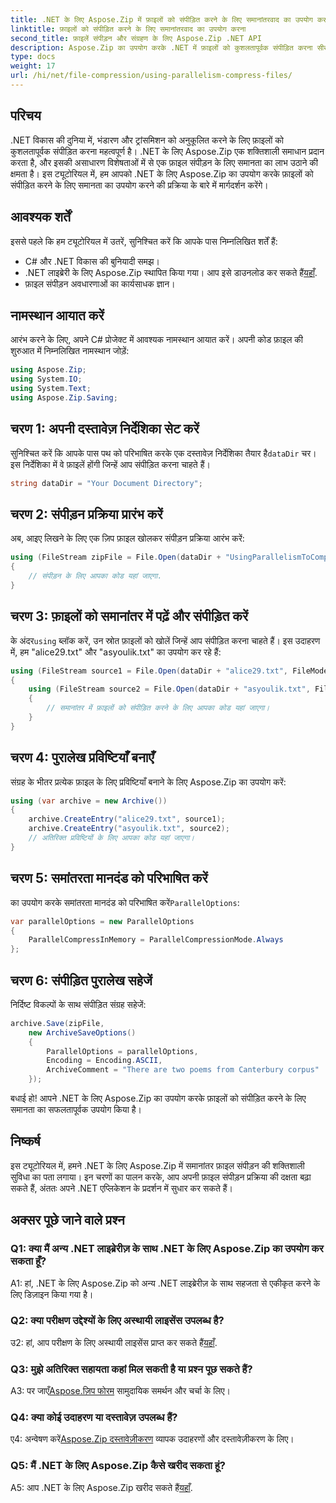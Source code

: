 ```yaml
---
title: .NET के लिए Aspose.Zip में फ़ाइलों को संपीड़ित करने के लिए समानांतरवाद का उपयोग करना
linktitle: फ़ाइलों को संपीड़ित करने के लिए समानांतरवाद का उपयोग करना
second_title: फ़ाइलें संपीड़न और संग्रहण के लिए Aspose.Zip .NET API
description: Aspose.Zip का उपयोग करके .NET में फ़ाइलों को कुशलतापूर्वक संपीड़ित करना सीखें। हमारे चरण-दर-चरण ट्यूटोरियल के साथ समानता की शक्ति का उपयोग करें।
type: docs
weight: 17
url: /hi/net/file-compression/using-parallelism-compress-files/
---
```

## परिचय

.NET विकास की दुनिया में, भंडारण और ट्रांसमिशन को अनुकूलित करने के लिए फ़ाइलों को कुशलतापूर्वक संपीड़ित करना महत्वपूर्ण है। .NET के लिए Aspose.Zip एक शक्तिशाली समाधान प्रदान करता है, और इसकी असाधारण विशेषताओं में से एक फ़ाइल संपीड़न के लिए समानता का लाभ उठाने की क्षमता है। इस ट्यूटोरियल में, हम आपको .NET के लिए Aspose.Zip का उपयोग करके फ़ाइलों को संपीड़ित करने के लिए समानता का उपयोग करने की प्रक्रिया के बारे में मार्गदर्शन करेंगे।

## आवश्यक शर्तें

इससे पहले कि हम ट्यूटोरियल में उतरें, सुनिश्चित करें कि आपके पास निम्नलिखित शर्तें हैं:

- C# और .NET विकास की बुनियादी समझ।
-  .NET लाइब्रेरी के लिए Aspose.Zip स्थापित किया गया। आप इसे डाउनलोड कर सकते हैं[यहाँ](https://releases.aspose.com/zip/net/).
- फ़ाइल संपीड़न अवधारणाओं का कार्यसाधक ज्ञान।

## नामस्थान आयात करें

आरंभ करने के लिए, अपने C# प्रोजेक्ट में आवश्यक नामस्थान आयात करें। अपनी कोड फ़ाइल की शुरुआत में निम्नलिखित नामस्थान जोड़ें:

```csharp
using Aspose.Zip;
using System.IO;
using System.Text;
using Aspose.Zip.Saving;
```

## चरण 1: अपनी दस्तावेज़ निर्देशिका सेट करें

 सुनिश्चित करें कि आपके पास पथ को परिभाषित करके एक दस्तावेज़ निर्देशिका तैयार है`dataDir` चर। इस निर्देशिका में वे फ़ाइलें होंगी जिन्हें आप संपीड़ित करना चाहते हैं।

```csharp
string dataDir = "Your Document Directory";
```

## चरण 2: संपीड़न प्रक्रिया प्रारंभ करें

अब, आइए लिखने के लिए एक ज़िप फ़ाइल खोलकर संपीड़न प्रक्रिया आरंभ करें:

```csharp
using (FileStream zipFile = File.Open(dataDir + "UsingParallelismToCompressFiles_out.zip", FileMode.Create))
{
    // संपीड़न के लिए आपका कोड यहां जाएगा.
}
```

## चरण 3: फ़ाइलों को समानांतर में पढ़ें और संपीड़ित करें

 के अंदर`using` ब्लॉक करें, उन स्रोत फ़ाइलों को खोलें जिन्हें आप संपीड़ित करना चाहते हैं। इस उदाहरण में, हम "alice29.txt" और "asyoulik.txt" का उपयोग कर रहे हैं:

```csharp
using (FileStream source1 = File.Open(dataDir + "alice29.txt", FileMode.Open, FileAccess.Read))
{
    using (FileStream source2 = File.Open(dataDir + "asyoulik.txt", FileMode.Open, FileAccess.Read))
    {
        // समानांतर में फ़ाइलों को संपीड़ित करने के लिए आपका कोड यहां जाएगा।
    }
}
```

## चरण 4: पुरालेख प्रविष्टियाँ बनाएँ

संग्रह के भीतर प्रत्येक फ़ाइल के लिए प्रविष्टियाँ बनाने के लिए Aspose.Zip का उपयोग करें:

```csharp
using (var archive = new Archive())
{
    archive.CreateEntry("alice29.txt", source1);
    archive.CreateEntry("asyoulik.txt", source2);
    // अतिरिक्त प्रविष्टियों के लिए आपका कोड यहां जाएगा।
}
```

## चरण 5: समांतरता मानदंड को परिभाषित करें

 का उपयोग करके समांतरता मानदंड को परिभाषित करें`ParallelOptions`:

```csharp
var parallelOptions = new ParallelOptions
{
    ParallelCompressInMemory = ParallelCompressionMode.Always
};
```

## चरण 6: संपीड़ित पुरालेख सहेजें

निर्दिष्ट विकल्पों के साथ संपीड़ित संग्रह सहेजें:

```csharp
archive.Save(zipFile,
    new ArchiveSaveOptions()
    {
        ParallelOptions = parallelOptions,
        Encoding = Encoding.ASCII,
        ArchiveComment = "There are two poems from Canterbury corpus"
    });
```

बधाई हो! आपने .NET के लिए Aspose.Zip का उपयोग करके फ़ाइलों को संपीड़ित करने के लिए समानता का सफलतापूर्वक उपयोग किया है।

## निष्कर्ष

इस ट्यूटोरियल में, हमने .NET के लिए Aspose.Zip में समानांतर फ़ाइल संपीड़न की शक्तिशाली सुविधा का पता लगाया। इन चरणों का पालन करके, आप अपनी फ़ाइल संपीड़न प्रक्रिया की दक्षता बढ़ा सकते हैं, अंततः अपने .NET एप्लिकेशन के प्रदर्शन में सुधार कर सकते हैं।

## अक्सर पूछे जाने वाले प्रश्न

### Q1: क्या मैं अन्य .NET लाइब्रेरीज़ के साथ .NET के लिए Aspose.Zip का उपयोग कर सकता हूँ?

A1: हां, .NET के लिए Aspose.Zip को अन्य .NET लाइब्रेरीज़ के साथ सहजता से एकीकृत करने के लिए डिज़ाइन किया गया है।

### Q2: क्या परीक्षण उद्देश्यों के लिए अस्थायी लाइसेंस उपलब्ध है?

 उ2: हां, आप परीक्षण के लिए अस्थायी लाइसेंस प्राप्त कर सकते हैं[यहाँ](https://purchase.aspose.com/temporary-license/).

### Q3: मुझे अतिरिक्त सहायता कहां मिल सकती है या प्रश्न पूछ सकते हैं?

 A3: पर जाएँ[Aspose.ज़िप फोरम](https://forum.aspose.com/c/zip/37) सामुदायिक समर्थन और चर्चा के लिए।

### Q4: क्या कोई उदाहरण या दस्तावेज़ उपलब्ध हैं?

 ए4: अन्वेषण करें[Aspose.Zip दस्तावेज़ीकरण](https://reference.aspose.com/zip/net/) व्यापक उदाहरणों और दस्तावेज़ीकरण के लिए।

### Q5: मैं .NET के लिए Aspose.Zip कैसे खरीद सकता हूं?

 A5: आप .NET के लिए Aspose.Zip खरीद सकते हैं[यहाँ](https://purchase.aspose.com/buy).
